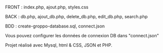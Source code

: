 FRONT : index.php, ajout.php, styles.css

BACK : db.php, ajout_db.php, delete_db.php, edit_db.php, search.php

BDD : create-groppo-database.sql, connect.json


Vous pouvez configurer les données de connexion DB dans "connect.json"


Projet réalisé avec Mysql, html & CSS, JSON et PHP.